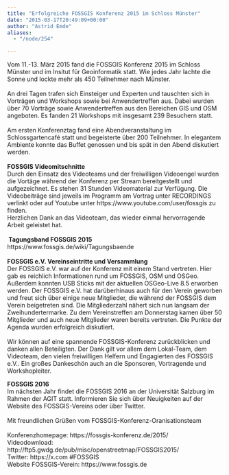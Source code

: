 ```yaml
---
title: "Erfolgreiche FOSSGIS Konferenz 2015 im Schloss Münster"
date: "2015-03-17T20:49:09+00:00"
author: "Astrid Emde"
aliases:
  - "/node/254"

---
```


<p>Vom 11.-13. März 2015 fand die FOSSGIS Konferenz 2015 im Schloss Münster und im Insitut für Geoinformatik statt. Wie jedes Jahr lachte die Sonne und lockte mehr als 450 Teilnehmer nach Münster.<br />
	<br />
	An drei Tagen trafen sich Einsteiger und Experten und tauschten sich in Vorträgen und Workshops sowie bei Anwendertreffen aus. Dabei wurden über 70 Vorträge sowie Anwendertreffen aus den Bereichen GIS und OSM angeboten. Es fanden 21 Workshops mit insgesamt 239 Besuchern statt.<br />
	<br />
	Am ersten Konferenztag fand eine Abendveranstaltung im Schlossgartencaf&eacute; statt und begeisterte über 200 Teilnehmer. In elegantem Ambiente konnte das Buffet genossen und bis spät in den Abend diskutiert werden.<br />
	<br />
	<strong>FOSSGIS Videomitschnitte</strong><br />
	Durch den Einsatz des Videoteams und der freiwilligen Videoengel wurden die Vortäge während der Konferenz per Stream bereitgestellt und aufgezeichnet. Es stehen 31 Stunden Videomaterial zur Verfügung. Die Videobeiträge sind jeweils im Programm am Vortrag unter RECORDINGS verlinkt oder auf Youtube unter https://www.youtube.com/user/fossgis zu finden.<br />
	Herzlichen Dank an das Videoteam, das wieder einmal hervorragende Arbeit geleistet hat.<br />
	<br />
	<strong>&nbsp;Tagungsband FOSSGIS 2015</strong><br />
	https://www.fossgis.de/wiki/Tagungsbaende<br />
	<br />
	<strong>FOSSGIS e.V. Vereinseintritte und Versammlung</strong><br />
	Der FOSSGIS e.V. war auf der Konferenz mit einem Stand vertreten. Hier gab es reichlich Informationen rund um FOSSGIS, OSM und OSGeo. Außerdem konnten USB Sticks mit der aktuellen OSGeo-Live 8.5 erworben werden. Der FOSSGIS e.V. hat darüberhinaus auch für den Verein geworben und freut sich über einige neue Mitglieder, die während der FOSSGIS dem Verein beigetreten sind. Die Mitgliederzahl nähert sich nun langsam der Zweihundertermarke. Zu dem Vereinstreffen am Donnerstag kamen über 50 Mitglieder und auch neue Mitglieder waren bereits vertreten. Die Punkte der Agenda wurden erfolgreich diskutiert.<br />
	<br />
	Wir können auf eine spannende FOSSGIS-Konferenz zurückblicken und danken allen Beteiligten. Der Dank gilt vor allem dem Lokal-Team, dem Videoteam, den vielen freiwilligen Helfern und Engagierten des FOSSGIS e.V.. Ein großes Dankeschön auch an die Sponsoren, Vortragende und Workshopleiter.</p>
<p><strong>FOSSGIS 2016</strong><br />
	Im nächsten Jahr findet die FOSSGIS 2016 an der Universität Salzburg im Rahmen der AGIT statt. Informieren Sie sich über Neuigkeiten auf der Website des FOSSGIS-Vereins oder über Twitter.<br />
	<br />
	Mit freundlichen Grüßen vom FOSSGIS-Konferenz-Oranisationsteam<br />
	<br />
	Konferenzhomepage: https://fossgis-konferenz.de/2015/<br />
	Videodownload: http://ftp5.gwdg.de/pub/misc/openstreetmap/FOSSGIS2015/<br />
	Twitter: https://x.com #FOSSGIS<br />
	Website FOSSGIS-Verein: https://www.fossgis.de<br />
	&nbsp;</p>
